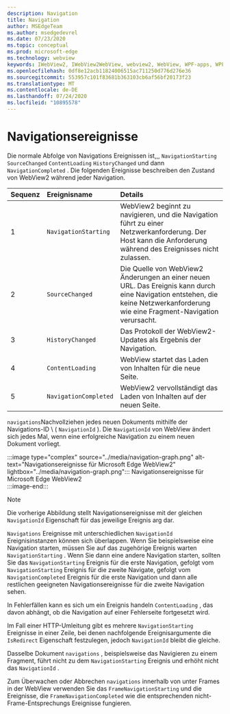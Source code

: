 ```yaml
---
description: Navigation
title: Navigation
author: MSEdgeTeam
ms.author: msedgedevrel
ms.date: 07/23/2020
ms.topic: conceptual
ms.prod: microsoft-edge
ms.technology: webview
keywords: IWebView2, IWebView2WebView, webview2, WebView, WPF-apps, WPF, Edge, ICoreWebView2, ICoreWebView2Host, Browser-Steuerelement, Edge-HTML
ms.openlocfilehash: 0df8e12acb11824006515ac711250d776d276e36
ms.sourcegitcommit: 553957c101f83681b363103cb6af56bf20173f23
ms.translationtype: MT
ms.contentlocale: de-DE
ms.lasthandoff: 07/24/2020
ms.locfileid: "10895578"
---
```

# Navigationsereignisse  

Die normale Abfolge von Navigations Ereignissen ist,,, `NavigationStarting` `SourceChanged` `ContentLoading` `HistoryChanged` und dann `NavigationCompleted` .  Die folgenden Ereignisse beschreiben den Zustand von WebView2 während jeder Navigation.  

| Sequenz | Ereignisname | Details |  
|:--- |:--- |:--- |  
| 1 | `NavigationStarting`  |  WebView2 beginnt zu navigieren, und die Navigation führt zu einer Netzwerkanforderung.  Der Host kann die Anforderung während des Ereignisses nicht zulassen.  |  
| 2 | `SourceChanged`  |  Die Quelle von WebView2 Änderungen an einer neuen URL.  Das Ereignis kann durch eine Navigation entstehen, die keine Netzwerkanforderung wie eine Fragment-Navigation verursacht.  |  
| 3 | `HistoryChanged`  |  Das Protokoll der WebView2-Updates als Ergebnis der Navigation.  |  
| 4 | `ContentLoading`  |  WebView startet das Laden von Inhalten für die neue Seite.  |  
| 5 | `NavigationCompleted`  |  WebView2 vervollständigt das Laden von Inhalten auf der neuen Seite.  |  

`navigations`Nachvollziehen jedes neuen Dokuments mithilfe der Navigations-ID \ ( `NavigationId` \).  Die `NavigationId` von WebView ändert sich jedes Mal, wenn eine erfolgreiche Navigation zu einem neuen Dokument vorliegt.

:::image type="complex" source="../media/navigation-graph.png" alt-text="Navigationsereignisse für Microsoft Edge WebView2" lightbox="../media/navigation-graph.png":::
   Navigationsereignisse für Microsoft Edge WebView2  
:::image-end:::  

> [!NOTE]
> Die vorherige Abbildung stellt Navigationsereignisse mit der gleichen `NavigationId` Eigenschaft für das jeweilige Ereignis arg dar.  

 `Navigations` Ereignisse mit unterschiedlichen `NavigationId` Ereignisinstanzen können sich überlappen.  Wenn Sie beispielsweise eine Navigation starten, müssen Sie auf das zugehörige Ereignis warten `NavigationStarting` .  Wenn Sie dann eine andere Navigation starten, sollten Sie das `NavigationStarting` Ereignis für die erste Navigation, gefolgt vom `NavigationStarting` Ereignis für die zweite Navigate, gefolgt vom `NavigationCompleted` Ereignis für die erste Navigation und dann alle restlichen geeigneten Navigationsereignisse für die zweite Navigation sehen.  
 
 In Fehlerfällen kann es sich um ein Ereignis handeln `ContentLoading` , das davon abhängt, ob die Navigation auf einer Fehlerseite fortgesetzt wird.  
 
 Im Fall einer HTTP-Umleitung gibt es mehrere `NavigationStarting` Ereignisse in einer Zeile, bei denen nachfolgende Ereignisargumente die `IsRedirect` Eigenschaft festzulegen, jedoch `NavigationId` bleibt die gleiche.  
 
 Dasselbe Dokument `navigations` , beispielsweise das Navigieren zu einem Fragment, führt nicht zu dem `NavigationStarting` Ereignis und erhöht nicht das `NavigationId` .  

Zum Überwachen oder Abbrechen `navigations` innerhalb von unter Frames in der WebView verwenden Sie das `FrameNavigationStarting` und die Ereignisse, die `FrameNavigationCompleted` wie die entsprechenden nicht-Frame-Entsprechungs Ereignisse fungieren.  

<!-- links -->  
